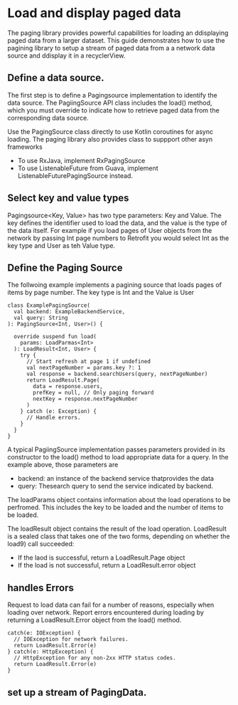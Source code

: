 # Load and display paged data

The paging library provides powerful capabilities for loading an ddisplaying paged data from a larger dataset. This guide demonstrates how to use the pagining library to setup a stream of paged data from a a network data source and ddisplay it in a recyclerView.

## Define a data source. 
The first step is to define a Pagingsource implementation to identify the data source. The PagiingSource API class includes the load() method, which you must override to indicate how to retrieve paged data from the corresponding data source. 

Use the PagingSource class directly to use Kotlin coroutines for async loading. The paging library also provides class to suppport other asyn frameworks
- To use RxJava, implement RxPagingSource
- To use ListenableFuture from Guava, implement ListenableFuturePagingSource instead. 

## Select key and value types
Pagingsource<Key, Value> has two type parameters: Key and Value. The key defines the identifier used to load the data, and the value is the type of the data itself. For example if you load pages of User objects from the network by passing Int page numbers to Retrofit you would select Int as the key type and User as teh Value type. 

## Define the Paging Source
The follwoing example implements a pagining source that loads pages of items by page number. The key type is Int and the Value is User
```
class ExamplePagingSource(
  val backend: ExampleBackendService, 
  val query: String
): PagingSource<Int, User>() {

  override suspend fun load(
    params: LoadParmas<Int>
  ): LoadResult<Int, User> {
    try {
      // Start refresh at page 1 if undefined
      val nextPageNumber = params.key ?: 1
      val response = backend.searchUsers(query, nextPageNumber) 
      return LoadResult.Page(
        data = response.users,
        prefKey = null, // Only paging forward
        nextKey = response.nextPageNumber
      )
    } catch (e: Exception) {
      // Handle errors. 
    }
  }
}
```

A typical PagiingSource implementation passes parameters provided in its constructor to the load() method to load appropriate data for a query. In the example above, those parameters are
- backend: an instance of the backend service thatprovides the data
- query: Thesearch query to send the service indicated by backend.

The loadParams object contains information about the load operations to be perfromed. This includes the key to be loaded and the number of items to be loaded. 

The loadResult object contains the result of the load operation. LoadResult is a sealed class that takes one of the two forms, depending on whether the load9) call succeeded:
- If the laod is successful, return a LoadResult.Page object
- If the load is not successful, return a LoadResult.error object

## handles Errors
Request to load data can fail for a number of reasons, especially when loading over network. Report errors encountered during loading by returning a LoadResult.Error object from the load() method. 

```
catch(e: IOException) {
  // IOException for network failures.
  return LoadResult.Error(e)
} catch(e: HttpException) {
  // HttpException for any non-2xx HTTP status codes. 
  return LoadResult.Error(e)
}
```

## set up a stream of PagingData. 
